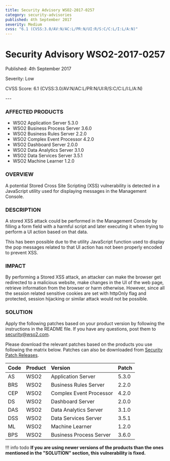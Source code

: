 ```yaml
---
title: Security Advisory WSO2-2017-0257
category: security-advisories
published: 4th September 2017
severity: Medium
cvss: "6.1 (CVSS:3.0/AV:N/AC:L/PR:N/UI:R/S:C/C:L/I:L/A:N)"
---
```


# Security Advisory WSO2-2017-0257

<p class="doc-info">Published: 4th September 2017</p>
<p class="doc-info">Severity: Low</p>
<p class="doc-info">CVSS Score: 6.1 (CVSS:3.0/AV:N/AC:L/PR:N/UI:R/S:C/C:L/I:L/A:N)</p>
---

### AFFECTED PRODUCTS
* WSO2 Application Server 5.3.0
* WSO2 Business Process Server 3.6.0
* WSO2 Business Rules Server 2.2.0
* WSO2 Complex Event Processor 4.2.0
* WSO2 Dashboard Server 2.0.0
* WSO2 Data Analytics Server 3.1.0
* WSO2 Data Services Server 3.5.1
* WSO2 Machine Learner 1.2.0


### OVERVIEW
A potential Stored Cross Site Scripting (XSS) vulnerability is detected in a JavaScript utility used for displaying messages in the Management Console.


### DESCRIPTION
A stored XSS attack could be performed in the Management Console by filling a form field with a harmful script and later executing it when trying to perform a UI action based on that data.

This has been possible due to the utility JavaScript function used to display the pop messages related to that UI action has not been properly encoded to prevent XSS.


### IMPACT
By performing a Stored XSS attack, an attacker can make the browser get redirected to a malicious website, make changes in the UI of the web page, retrieve information from the browser or harm otherwise. However, since all the session related sensitive cookies are set with httpOnly flag and protected, session hijacking or similar attack would not be possible.


### SOLUTION
Apply the following patches based on your product version by following the instructions in the README file. If you have any questions, post them to <security@wso2.com>.

Please download the relevant patches based on the products you use following the matrix below. Patches can also be downloaded from [Security Patch Releases](https://wso2.com/security-patch-releases/).


| **Code** | **Product**          | **Version** | **Patch**                    |
| :--- | :------ | :------ | :---- |
| AS | WSO2 | Application Server | 5.3.0 | WSO2-CARBON-PATCH-4.4.0-1185 <br> WSO2-CARBON-PATCH-4.4.0-1190 |
| BRS | WSO2 | Business Rules Server | 2.2.0 | WSO2-CARBON-PATCH-4.4.0-1193 <br> WSO2-CARBON-PATCH-4.4.0-1202 |
| CEP | WSO2 | Complex Event Processor | 4.2.0 | WSO2-CARBON-PATCH-4.4.0-1184 <br> WSO2-CARBON-PATCH-4.4.0-1195 |
| DS | WSO2 | Dashboard Server | 2.0.0 | WSO2-CARBON-PATCH-4.4.0-1193 <br> WSO2-CARBON-PATCH-4.4.0-1202 |
| DAS | WSO2 | Data Analytics Server | 3.1.0 | WSO2-CARBON-PATCH-4.4.0-1184 <br> WSO2-CARBON-PATCH-4.4.0-1195 |
| DSS | WSO2 | Data Services Server | 3.5.1 | WSO2-CARBON-PATCH-4.4.0-1184 <br> WSO2-CARBON-PATCH-4.4.0-1195 |
| ML | WSO2 | Machine Learner | 1.2.0 | WSO2-CARBON-PATCH-4.4.0-1184 <br> WSO2-CARBON-PATCH-4.4.0-1195 |
| BPS | WSO2 | Business Process Server | 3.6.0 | WSO2-CARBON-PATCH-4.4.0-1195 <br> WSO2-CARBON-PATCH-4.4.0-1194 |


!!! info todo
    **If you are using newer versions of the products than the ones mentioned in the "SOLUTION" section, this vulnerability is fixed.**
